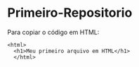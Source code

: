 # Primeiro-Repositorio

Para copiar o código em HTML:
```
<html>
  <h1>Meu primeiro arquivo em HTML</h1>
  </html>
  ```

